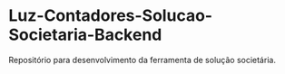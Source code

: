 # Luz-Contadores-Solucao-Societaria-Backend
Repositório para desenvolvimento da ferramenta de solução societária.
